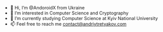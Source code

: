 - 👋 Hi, I’m @AndoroidX from Ukraine
- 👀 I’m interested in Computer Science and Cryptography
- 🌱 I’m currently studying Computer Science at Kyiv National University
- 📫 Feel free to reach me contact@andriytretyakov.com
